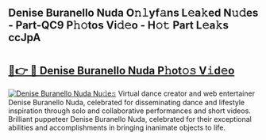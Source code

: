 ## Denise Buranello Nuda O𝚗𝚕yf𝚊ns L𝚎a𝚔ed N𝚞𝚍es - Part-QC9 P𝚑𝚘tos Vi𝚍𝚎o - H𝚘𝚝 Part L𝚎a𝚔s ccJpA

# <h2><a href="http://kfeeute.oniu.top/?m=Denise+Buranello+Nuda">🔗👉 🔴 Denise Buranello Nuda P𝚑ot𝚘𝚜 V𝚒d𝚎o</a></h2>

[![Denise Buranello Nuda Nu𝚍e𝚜](https://i.imgur.com/0qMVB7G.gif)](http://kfeeute.oniu.top/?m=Denise+Buranello+Nuda)
Virtual dance creator and web entertainer Denise Buranello Nuda, celebrated for disseminating dance and lifestyle inspiration through solo and collaborative performances and short videos. Brilliant puppeteer Denise Buranello Nuda, celebrated for their exceptional abilities and accomplishments in bringing inanimate objects to life.  
